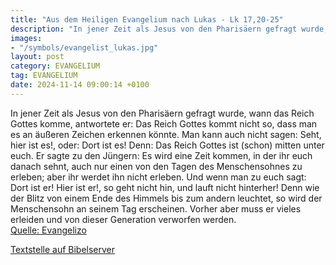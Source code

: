 ```yaml
---
title: "Aus dem Heiligen Evangelium nach Lukas - Lk 17,20-25"
description: "In jener Zeit als Jesus von den Pharisäern gefragt wurde, wann das Reich Gottes komme, antwortete er: Das Reich Gottes kommt nicht so, dass man es an äußeren Zeichen erkennen könnte. Man kann auch nicht sagen: Seht, hier ist es!, oder: Dort ist es! Denn: Das Reich Gottes ist (sch...."
images:
- "/symbols/evangelist_lukas.jpg"
layout: post
category: EVANGELIUM
tag: EVANGELIUM
date: 2024-11-14 09:00:14 +0100
---
```

In jener Zeit als Jesus von den Pharisäern gefragt wurde, wann das Reich Gottes komme, antwortete er: Das Reich Gottes kommt nicht so, dass man es an äußeren Zeichen erkennen könnte.
Man kann auch nicht sagen: Seht, hier ist es!, oder: Dort ist es! Denn: Das Reich Gottes ist (schon) mitten unter euch.<!--more-->
Er sagte zu den Jüngern: Es wird eine Zeit kommen, in der ihr euch danach sehnt, auch nur einen von den Tagen des Menschensohnes zu erleben; aber ihr werdet ihn nicht erleben.
Und wenn man zu euch sagt: Dort ist er! Hier ist er!, so geht nicht hin, und lauft nicht hinterher!
Denn wie der Blitz von einem Ende des Himmels bis zum andern leuchtet, so wird der Menschensohn an seinem Tag erscheinen.
Vorher aber muss er vieles erleiden und von dieser Generation verworfen werden.<br>
[Quelle: Evangelizo](https://evangeliumtagfuertag.org/DE/gospel)

[Textstelle auf Bibelserver](https://www.bibleserver.com/EU/Lukas17,20-25)
